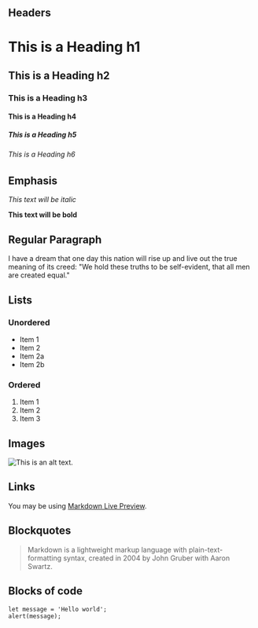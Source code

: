 ## Headers

# This is a Heading h1
## This is a Heading h2
### This is a Heading h3
#### This is a Heading h4
##### This is a Heading h5
###### This is a Heading h6

## Emphasis

*This text will be italic*

**This text will be bold**

## Regular Paragraph

I have a dream that one day this nation will rise up and live out the true meaning of its creed: "We hold these truths to be self-evident, that all men are created equal."

## Lists

### Unordered

* Item 1
* Item 2
* Item 2a
* Item 2b

### Ordered

1. Item 1
2. Item 2
3. Item 3

## Images

![This is an alt text.](/image/sample.webp "This is a sample image.")

## Links

You may be using [Markdown Live Preview](https://markdownlivepreview.com/).

## Blockquotes

> Markdown is a lightweight markup language with plain-text-formatting syntax, created in 2004 by John Gruber with Aaron Swartz.

## Blocks of code
```
let message = 'Hello world';
alert(message);
```
